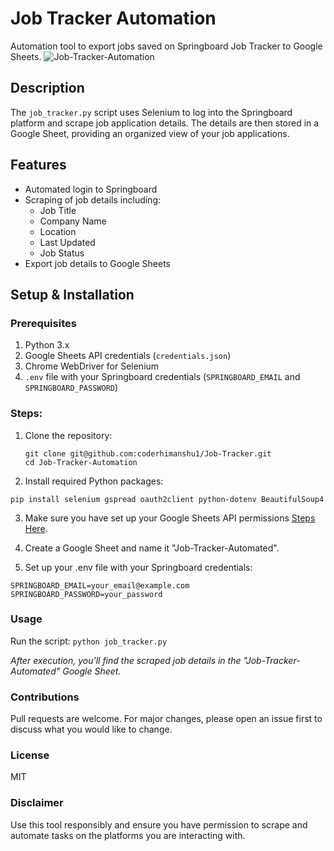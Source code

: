 # Job Tracker Automation

Automation tool to export jobs saved on Springboard Job Tracker to Google Sheets.
![Job-Tracker-Automation](https://github.com/coderhimanshu1/Job-Tracker-Automation/assets/87880250/565f4ce7-c17b-4dd3-bf49-8b9521899e92)



## Description

The `job_tracker.py` script uses Selenium to log into the Springboard platform and scrape job application details. The details are then stored in a Google Sheet, providing an organized view of your job applications.

## Features

- Automated login to Springboard
- Scraping of job details including:
  - Job Title
  - Company Name
  - Location
  - Last Updated
  - Job Status
- Export job details to Google Sheets

## Setup & Installation

### Prerequisites

1. Python 3.x
2. Google Sheets API credentials (`credentials.json`)
3. Chrome WebDriver for Selenium
4. `.env` file with your Springboard credentials (`SPRINGBOARD_EMAIL` and `SPRINGBOARD_PASSWORD`)

### Steps:

1. Clone the repository:

   ```
   git clone git@github.com:coderhimanshu1/Job-Tracker.git
   cd Job-Tracker-Automation
   ```

2. Install required Python packages:

`pip install selenium gspread oauth2client python-dotenv BeautifulSoup4`

3. Make sure you have set up your Google Sheets API permissions [Steps Here](https://developers.google.com/sheets/api/quickstart/python).

4. Create a Google Sheet and name it "Job-Tracker-Automated".

5. Set up your .env file with your Springboard credentials:

```
SPRINGBOARD_EMAIL=your_email@example.com
SPRINGBOARD_PASSWORD=your_password
```

### Usage

Run the script:
`python job_tracker.py`

_After execution, you'll find the scraped job details in the "Job-Tracker-Automated" Google Sheet._

### Contributions

Pull requests are welcome. For major changes, please open an issue first to discuss what you would like to change.

### License

MIT

### Disclaimer

Use this tool responsibly and ensure you have permission to scrape and automate tasks on the platforms you are interacting with.
